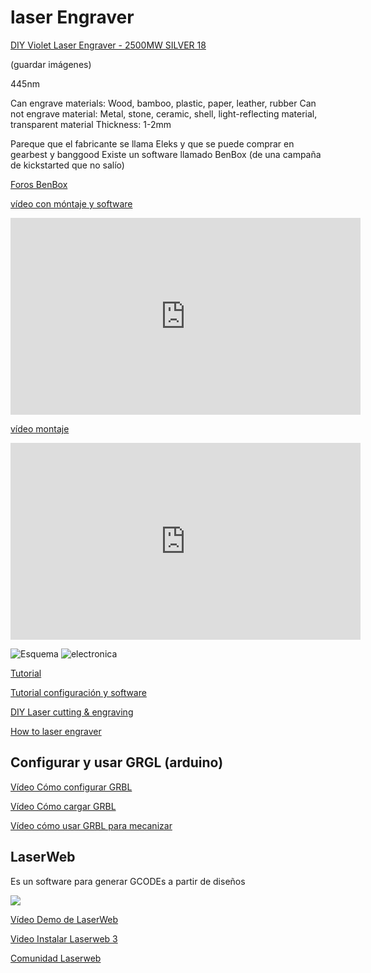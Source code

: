 # laser Engraver


[DIY Violet Laser Engraver  -  2500MW  SILVER 18](http://www.gearbest.com/3d-printers-3d-printer-kits/pp_364360.html)

(guardar imágenes)

445nm

Can engrave materials: Wood, bamboo, plastic, paper, leather, rubber
Can not engrave material: Metal, stone, ceramic, shell, light-reflecting material, transparent material
Thickness: 1-2mm

Pareque que el fabricante se llama Eleks y que se puede comprar en gearbest y banggood
Existe un software llamado BenBox (de una campaña de kickstarted que no salío)

[Foros BenBox](http://www.benboxlaser.us/)

[vídeo con móntaje y software](https://www.youtube.com/watch?v=Q0K2aK_9P6o)

<iframe width="560" height="315" src="https://www.youtube.com/embed/Q0K2aK_9P6o" frameborder="0" allowfullscreen></iframe>

[vídeo montaje](https://www.youtube.com/watch?v=TtmWrU1u9FY)

<iframe width="560" height="315" src="https://www.youtube.com/embed/TtmWrU1u9FY" frameborder="0" allowfullscreen></iframe>

![Esquema](http://www.soonwell.com/ebay_file/pretty-pic/2%20axis%20board-5.jpg)
![electronica](http://i.ebayimg.com/images/i/252291333856-0-1/s-l1000.jpg)

[Tutorial](http://www.instructables.com/id/Benbox-With-Eleks-Laser-Engraver-GearBest-Banggood/step1/Hints-Clarifications-for-the-How-to-Laser-engraver/)

[Tutorial configuración y software](http://www.instructables.com/id/Configurando-La-Grabadora-Laser-Benbox-DIY/)

[DIY Laser  cutting & engraving](http://www.instructables.com/id/Laser-Engraved-Bookmark-With-a-Cheap-Laser-Engrave/?utm_source=pdf&utm_campaign=related)

[How to laser engraver](http://www.instructables.com/id/How-To-Laser-Cutter/)

## Configurar y usar GRGL (arduino)

[Vídeo Cómo configurar GRBL](https://www.youtube.com/watch?v=zf2RbZb45gw)

[Vídeo Cómo cargar GRBL](https://www.youtube.com/watch?annotation_id=annotation_3187048669&feature=iv&src_vid=zf2RbZb45gw&v=0NEhhZAA8pg)

[Vídeo cómo usar GRBL para mecanizar](https://www.youtube.com/watch?v=_QG86v7_qo0)

## LaserWeb

Es un software para generar GCODEs a partir de diseños

![](https://lh3.googleusercontent.com/-jHF-euNxqdQ/WBIqgPrUurI/AAAAAAAABRk/lErxYoaLlqcyOQK8chAP4e4QMFZmN8kzQCJoC/w584-h315-rw/selection.gif)

[Vídeo Demo de LaserWeb](https://www.youtube.com/watch?v=s3iyZzqiFXQ&index=2&list=PL1JTb6-HQgOyc1eM6eX4v0tdSYpXFLYNT)

[Video Instalar Laserweb 3](https://www.youtube.com/watch?v=ZGu3gR9As9k&feature=autoshare)

[Comunidad Laserweb](https://plus.google.com/communities/115879488566665599508)
